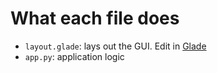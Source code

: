 # What each file does
- `layout.glade`: lays out the GUI. Edit in
  [Glade](https://glade.gnome.org/)
- `app.py`: application logic
